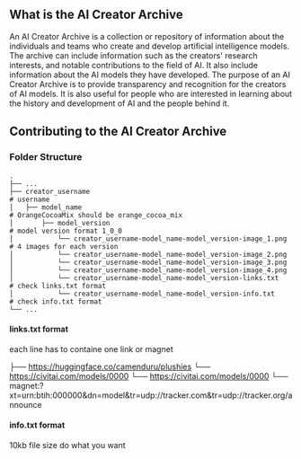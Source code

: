 ## What is the AI Creator Archive 

An AI Creator Archive is a collection or repository of information about the individuals and teams who create and develop artificial intelligence models. 
The archive can include information such as the creators' research interests, and notable contributions to the field of AI.
It also include information about the AI models they have developed. 
The purpose of an AI Creator Archive is to provide transparency and recognition for the creators of AI models. 
It is also useful for people who are interested in learning about the history and development of AI and the people behind it.

## Contributing to the AI Creator Archive

### Folder Structure

```
.
├── ...
├── creator_username                                                    # username
│   ├── model_name                                                      # OrangeCocoaMix should be orange_cocoa_mix
│       ├── model_version                                               # model version format 1_0_0
│           └── creator_username-model_name-model_version-image_1.png   # 4 images for each version
│           └── creator_username-model_name-model_version-image_2.png
│           └── creator_username-model_name-model_version-image_3.png
│           └── creator_username-model_name-model_version-image_4.png
│           └── creator_username-model_name-model_version-links.txt     # check links.txt format
│           └── creator_username-model_name-model_version-info.txt      # check info.txt format
└── ...
```

#### links.txt format

each line has to containe one link or magnet

├── https://huggingface.co/camenduru/plushies
└── https://civitai.com/models/0000
└── https://civitai.com/models/0000
└── magnet:?xt=urn:btih:000000&dn=model&tr=udp://tracker.com&tr=udp://tracker.org/announce

#### info.txt format

10kb file size do what you want
